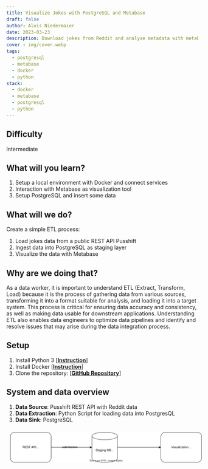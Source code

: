 ```yaml
---
title: Visualize Jokes with PostgreSQL and Metabase
draft: false
author: Alois Niedermaier
date: 2023-03-23
description: Download jokes from Reddit and analyse metadata with metabase
cover : img/cover.webp
tags:
  - postgresql
  - metabase
  - docker
  - python
stack:
  - docker
  - metabase
  - postgresql
  - python
---
```


## Difficulty
Intermediate

## What will you learn?
1. Setup a local environment with Docker and connect services
2. Interaction with Metabase as visualization tool
3. Setup PostgreSQL and insert some data

## What will we do?
Create a simple ETL process:

1. Load jokes data from a public REST API Pusshift
2. Ingest data into PostgreSQL as staging layer
3. Visualize the data with Metabase

## Why are we doing that?
As a data worker, it is important to understand ETL (Extract, Transform, Load) because it is the process of gathering data from various sources, transforming it into a format suitable for analysis, and loading it into a target system. This process is critical for ensuring data accuracy and consistency, as well as making data usable for downstream applications. Understanding ETL also enables data engineers to optimize data pipelines and identify and resolve issues that may arise during the data integration process.

## Setup
1. Install Python 3 [**[Instruction](https://realpython.com/installing-python/)**]
2. Install Docker [**[Instruction](https://docs.docker.com/engine/install/)**]
3. Clone the repository: [**[GitHub Repository](https://github.com/HelleGazelle/blog-projects/tree/master/002-reddit-jokes)**]

## System and data overview
1. **Data Source**: Pusshift REST API with Reddit data
2. **Data Extraction**: Python Script for loading data into PostgresQL
3. **Data Sink**: PostgreSQL

<img src="./img/overview.svg"
     alt="Reddit Jokes data flow diagram"
     style="margin: 10px" />